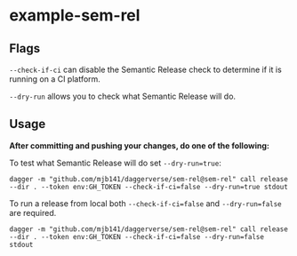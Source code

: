 # example-sem-rel

## Flags

`--check-if-ci` can disable the Semantic Release check to determine if it is running on a CI platform.

`--dry-run` allows you to check what Semantic Release will do.

## Usage

**After committing and pushing your changes, do one of the following:**

To test what Semantic Release will do set `--dry-run=true`:

`dagger -m "github.com/mjb141/daggerverse/sem-rel@sem-rel" call release --dir . --token env:GH_TOKEN --check-if-ci=false --dry-run=true stdout`

To run a release from local both `--check-if-ci=false` and `--dry-run=false` are required.

`dagger -m "github.com/mjb141/daggerverse/sem-rel@sem-rel" call release --dir . --token env:GH_TOKEN --check-if-ci=false --dry-run=false stdout`
